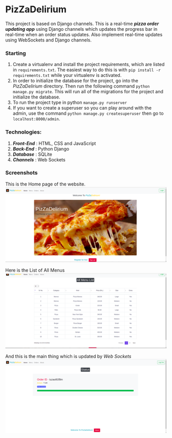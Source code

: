 # PizZaDelirium  

This project is based on Django channels. This is a real-time ***pizza order updating app*** using Django channels which updates the progress bar in real-time when an order status updates. Also implement real-time updates using WebSockets and Django channels.

### Starting  
1) Create a virtualenv and install the project requirements, which are listed in `requirements.txt`. The easiest way to do this is with `pip install -r requirements.txt` while your virtualenv is activated.  
2) In order to initialize the database for the project, go into the *PizZaDelirium* directory. Then run the following command `python manage.py migrate`. This will run all of the migrations for the project and initialize the database. 
3) To run the project type in python `manage.py runserver`  
4) If you want to create a superuser so you can play around with the admin, use the command `python manage.py createsuperuser` then go to `localhost:8000/admin`.

### Technologies:  
1) ***Front-End*** : HTML, CSS and JavaScript  
2) ***Back-End*** : Python Django  
3) ***Database*** : SQLite
4) ***Channels*** : Web Sockets

### Screenshots 
This is the Home page of the website.
![Home Page](https://github.com/shubhamjain31/PizZaDelirium/blob/main/Screenshots/image_one.png)

Here is the List of All Menus
![One_Page](https://github.com/shubhamjain31/PizZaDelirium/blob/main/Screenshots/image_two.png)

And this is the main thing which is updated by *Web Sockets*
![One_Page](https://github.com/shubhamjain31/PizZaDelirium/blob/main/Screenshots/image_four.png)
